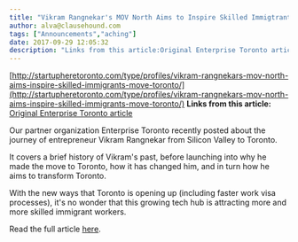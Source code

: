 ```yaml
---
title: "Vikram Rangnekar's MOV North Aims to Inspire Skilled Immigtrants to Move to Toronto"
author: alva@clausehound.com
tags: ["Announcements","aching"]
date: 2017-09-29 12:05:32
description: "Links from this article:Original Enterprise Toronto articleOur partner organization Enterprise Toronto recently posted about the journey of entrepreneur Vikram Rangnekar from Silicon Valley to Toronto..."
---
```


[http://startupheretoronto.com/type/profiles/vikram-rangnekars-mov-north-aims-inspire-skilled-immigrants-move-toronto/](http://startupheretoronto.com/type/profiles/vikram-rangnekars-mov-north-aims-inspire-skilled-immigrants-move-toronto/)
**Links from this article:**
[Original Enterprise Toronto article](http://startupheretoronto.com/type/profiles/vikram-rangnekars-mov-north-aims-inspire-skilled-immigrants-move-toronto/)

Our partner organization Enterprise Toronto recently posted about the journey of entrepreneur Vikram Rangnekar from Silicon Valley to Toronto.

It covers a brief history of Vikram's past, before launching into why he made the move to Toronto, how it has changed him, and in turn how he aims to transform Toronto.

With the new ways that Toronto is opening up (including faster work visa processes), it's no wonder that this growing tech hub is attracting more and more skilled immigrant workers.

Read the full article [here](http://startupheretoronto.com/type/profiles/vikram-rangnekars-mov-north-aims-inspire-skilled-immigrants-move-toronto/).